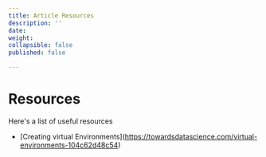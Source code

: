 ```yaml
---
title: Article Resources
description: ''
date: 
weight: 
collapsible: false
published: false

---
```

# Resources

Here's a list of useful resources

* \[Creating virtual Environments\](https://towardsdatascience.com/virtual-environments-104c62d48c54)